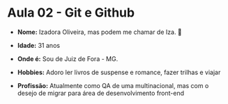 # Aula 02 - Git e Github

- **Nome:** Izadora Oliveira, mas podem me chamar de Iza. 🥰

- **Idade:** 31 anos

- **Onde é:** Sou de Juiz de Fora - MG.

- **Hobbies:** Adoro ler livros de suspense e romance, fazer trilhas e viajar

- **Profissão:** Atualmente como QA de uma multinacional, mas com o desejo de migrar para área de desenvolvimento front-end
